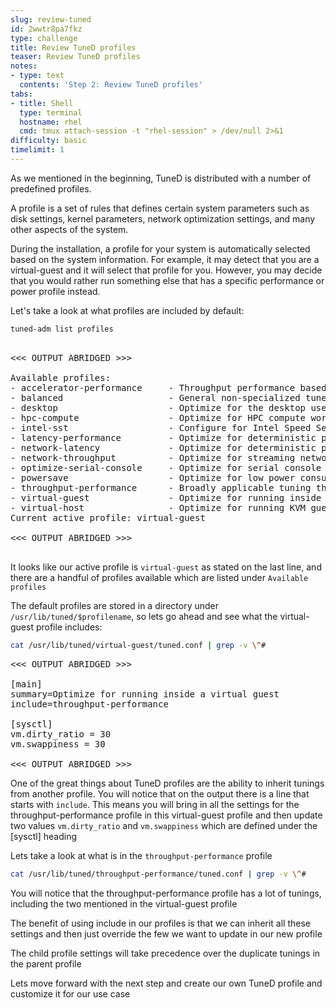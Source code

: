 ```yaml
---
slug: review-tuned
id: 2wwtr8pa7fkz
type: challenge
title: Review TuneD profiles
teaser: Review TuneD profiles
notes:
- type: text
  contents: 'Step 2: Review TuneD profiles'
tabs:
- title: Shell
  type: terminal
  hostname: rhel
  cmd: tmux attach-session -t "rhel-session" > /dev/null 2>&1
difficulty: basic
timelimit: 1
---
```


As we mentioned in the beginning, TuneD is distributed with a number of predefined profiles.

 A profile is a set of rules that defines certain system parameters such as disk settings, kernel parameters, network optimization settings, and many other aspects of the system.

During the installation, a profile for your system is automatically selected based on the system information.  For example, it may detect
that you are a virtual-guest and it will select that profile for you.  However, you may decide that you would rather run something else that has
a specific performance or power profile instead.

Let's take a look at what profiles are included by default:

```bash
tuned-adm list profiles
```

<pre>

<<< OUTPUT ABRIDGED >>>

Available profiles:
- accelerator-performance     - Throughput performance based tuning with disabled higher latency STOP states
- balanced                    - General non-specialized tuned profile
- desktop                     - Optimize for the desktop use-case
- hpc-compute                 - Optimize for HPC compute workloads
- intel-sst                   - Configure for Intel Speed Select Base Frequency
- latency-performance         - Optimize for deterministic performance at the cost of increased power consumption
- network-latency             - Optimize for deterministic performance at the cost of increased power consumption, focused on low latency network performance
- network-throughput          - Optimize for streaming network throughput, generally only necessary on older CPUs or 40G+ networks
- optimize-serial-console     - Optimize for serial console use.
- powersave                   - Optimize for low power consumption
- throughput-performance      - Broadly applicable tuning that provides excellent performance across a variety of common server workloads
- virtual-guest               - Optimize for running inside a virtual guest
- virtual-host                - Optimize for running KVM guests
Current active profile: virtual-guest

<<< OUTPUT ABRIDGED >>>

</pre>

It looks like our active profile is `virtual-guest` as stated on the last line, and there are a handful of profiles available which are listed under `Available profiles`

The default profiles are stored in a directory under `/usr/lib/tuned/$profilename`, so lets go ahead and see what the virtual-guest profile includes:


```bash
cat /usr/lib/tuned/virtual-guest/tuned.conf | grep -v \^#
```

<pre>
<<< OUTPUT ABRIDGED >>>

[main]
summary=Optimize for running inside a virtual guest
include=throughput-performance

[sysctl]
vm.dirty_ratio = 30
vm.swappiness = 30

<<< OUTPUT ABRIDGED >>>
</pre>

One of the great things about TuneD profiles are the ability to inherit tunings from another profile. You will notice that on the output there is a line that starts with `include`.  This means you will bring in all the settings for the throughput-performance profile in this virtual-guest profile and then update two values `vm.dirty_ratio` and `vm.swappiness` which are defined under the [sysctl] heading


Lets take a look at what is in the `throughput-performance` profile


```bash
cat /usr/lib/tuned/throughput-performance/tuned.conf | grep -v \^#
```

You will notice that the throughput-performance profile has a lot of tunings, including the two mentioned in the virtual-guest profile

The benefit of using include in our profiles is that we can inherit all these settings and then just override the few we want to update in our new profile

The child profile settings will take precedence over the duplicate tunings in the parent profile

Lets move forward with the next step and create our own TuneD profile and customize it for our use case